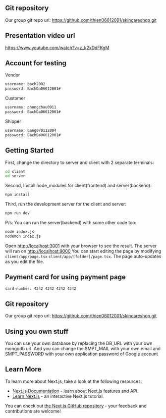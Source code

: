 

## Git repository
Our group git repo url: https://github.com/thien06012001/skincareshop.git

## Presentation video url
https://www.youtube.com/watch?v=z_k2xDdFKgM

## Account for testing
Vendor
```bash
username: bach2002
password: BachDa06012001#

```
Customer

```bash
username: phongchau0911
password: BachDa06012001#

```
Shipper
```bash
username: bang070112004
password: BachDa06012001#

```
## Getting Started
First, change the directory to server and client with 2 separate terminals:

```bash
cd client
cd server

```
Second, Install node_modules for client(frontend) and server(backend):

```bash
npm install

```
Third, run the development server for the client and server:

```bash
npm run dev

```
P/s: You can run the server(backend) with some other code too:
```bash
node index.js
nodemon index.js

```
Open [http://localhost:3001](http://localhost:3001) with your browser to see the result.
The server will run on [http://localhost:9000](http://localhost:9000)
You can start editing the page by modifying `client/app/page.tsx` `client/app/[folder]/page.tsx`. The page auto-updates as you edit the file.

## Payment card for using payment page
```bash
card-number: 4242 4242 4242 4242

```
## Git repository
Our group git repo url: https://github.com/thien06012001/skincareshop.git
## Using you own stuff
You can use your own database by replacing the DB_URL with your own mongodb url.
And you can change the SMPT_MAIL with your own email and SMPT_PASSWORD with your own application password of Google account
## Learn More

To learn more about Next.js, take a look at the following resources:

- [Next.js Documentation](https://nextjs.org/docs) - learn about Next.js features and API.
- [Learn Next.js](https://nextjs.org/learn) - an interactive Next.js tutorial.

You can check out [the Next.js GitHub repository](https://github.com/vercel/next.js/) - your feedback and contributions are welcome!


